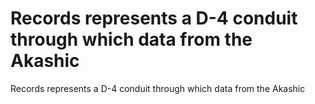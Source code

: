 # Records represents a D-4 conduit through which data from the Akashic

Records represents a D-4 conduit through which data from the Akashic